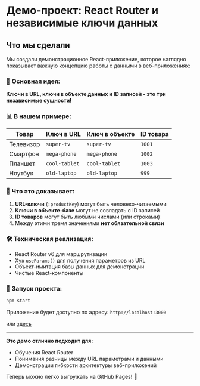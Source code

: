 # Демо-проект: React Router и независимые ключи данных

## Что мы сделали

Мы создали демонстрационное React-приложение, которое наглядно показывает важную концепцию работы с данными в веб-приложениях:

### 🔑 **Основная идея:**
**Ключи в URL, ключи в объекте данных и ID записей - это три независимые сущности!**

### 📊 В нашем примере:

| Товар | Ключ в URL | Ключ в объекте | ID товара |
|-------|------------|----------------|-----------|
| Телевизор | `super-tv` | `super-tv` | `1001` |
| Смартфон | `mega-phone` | `mega-phone` | `1002` |
| Планшет | `cool-tablet` | `cool-tablet` | `1003` |
| Ноутбук | `old-laptop` | `old-laptop` | `999` |

### 🎯 **Что это доказывает:**
1. **URL-ключи** (`:productKey`) могут быть человеко-читаемыми
2. **Ключи в объекте-базе** могут не совпадать с ID записей  
3. **ID товаров** могут быть любыми числами (или строками)
4. Между этими тремя значениями **нет обязательной связи**

### 🛠 **Техническая реализация:**
- React Router v6 для маршрутизации
- Хук `useParams()` для получения параметров из URL
- Объект-имитация базы данных для демонстрации
- Чистые React-компоненты

### 🚀 **Запуск проекта:**
```bash
npm start
```

Приложение будет доступно по адресу: `http://localhost:3000`

или [здесь]()

---

**Это демо отлично подходит для:** 
- Обучения React Router
- Понимания разницы между URL параметрами и данными
- Демонстрации гибкости архитектуры веб-приложений

Теперь можно легко выгружать на GitHub Pages! 🎉